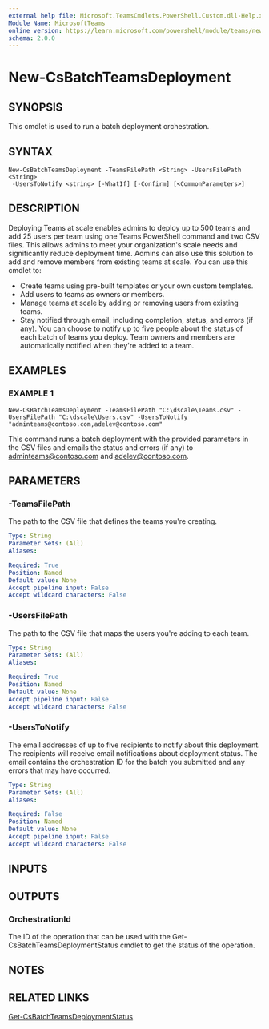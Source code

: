 ```yaml
---
external help file: Microsoft.TeamsCmdlets.PowerShell.Custom.dll-Help.xml
Module Name: MicrosoftTeams
online version: https://learn.microsoft.com/powershell/module/teams/new-csbatchteamsdeployment
schema: 2.0.0
---
```


# New-CsBatchTeamsDeployment

## SYNOPSIS

This cmdlet is used to run a batch deployment orchestration.

## SYNTAX

```
New-CsBatchTeamsDeployment -TeamsFilePath <String> -UsersFilePath <String>
 -UsersToNotify <string> [-WhatIf] [-Confirm] [<CommonParameters>]
```

## DESCRIPTION
Deploying Teams at scale enables admins to deploy up to 500 teams and add 25 users per team using one Teams PowerShell command and two CSV files. This allows admins to meet your organization's scale needs and significantly reduce deployment time. Admins can also use this solution to add and remove members from existing teams at scale. You can use this cmdlet to:
- Create teams using pre-built templates or your own custom templates.
- Add users to teams as owners or members.
- Manage teams at scale by adding or removing users from existing teams.
- Stay notified through email, including completion, status, and errors (if any). You can choose to notify up to five people about the status of each batch of teams you deploy. Team owners and members are automatically notified when they're added to a team.

## EXAMPLES


### EXAMPLE 1
```
New-CsBatchTeamsDeployment -TeamsFilePath "C:\dscale\Teams.csv" -UsersFilePath "C:\dscale\Users.csv" -UsersToNotify "adminteams@contoso.com,adelev@contoso.com"
```
This command runs a batch deployment with the provided parameters in the CSV files and emails the status and errors (if any) to adminteams@contoso.com and adelev@contoso.com.


## PARAMETERS

### -TeamsFilePath
The path to the CSV file that defines the teams you're creating.

```yaml
Type: String
Parameter Sets: (All)
Aliases:

Required: True
Position: Named
Default value: None
Accept pipeline input: False
Accept wildcard characters: False
```

### -UsersFilePath
The path to the CSV file that maps the users you're adding to each team.

```yaml
Type: String
Parameter Sets: (All)
Aliases:

Required: True
Position: Named
Default value: None
Accept pipeline input: False
Accept wildcard characters: False
```

### -UsersToNotify
The email addresses of up to five recipients to notify about this deployment. The recipients will receive email notifications about deployment status. The email contains the orchestration ID for the batch you submitted and any errors that may have occurred.

```yaml
Type: String
Parameter Sets: (All)
Aliases:

Required: False
Position: Named
Default value: None
Accept pipeline input: False
Accept wildcard characters: False
```

## INPUTS

## OUTPUTS
### OrchestrationId
The ID of the operation that can be used with the Get-CsBatchTeamsDeploymentStatus cmdlet to get the status of the operation.

## NOTES

## RELATED LINKS

[Get-CsBatchTeamsDeploymentStatus](Get-CsBatchTeamsDeploymentStatus.md)
